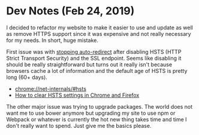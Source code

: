 # Dev Notes (Feb 24, 2019)

I decided to refactor my website to make it easier to use and update as well as remove HTTPS support since it was expensive and not really necessary for my needs. In short, huge mistake.

First issue was with [stopping auto-redirect](https://superuser.com/questions/565409/how-to-stop-an-automatic-redirect-from-http-to-https-in-chrome) after disabling HSTS (HTTP Strict Transport Security) and the SSL endpoint. Seems like disabling it should be really straightforward but turns out it really isn't because browsers cache a lot of information and the default age of HSTS is pretty long (60+ days).

* [chrome://net-internals/#hsts](chrome://net-internals/#hsts)
* [How to clear HSTS settings in Chrome and Firefox](https://www.thesslstore.com/blog/clear-hsts-settings-chrome-firefox/)

The other major issue was trying to upgrade packages. The world does not want me to use bower anymore but upgrading my site to use npm or Webpack or whatever is currently the hot new thing takes time and time I don't really want to spend. Just give me the basics please.